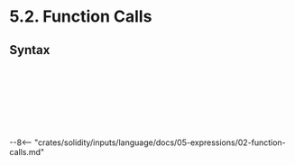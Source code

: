 <!-- This file is generated automatically by infrastructure scripts. Please don't edit by hand. -->

# 5.2. Function Calls

## Syntax

```{ .ebnf #FunctionCallOptions }

```

<pre ebnf-snippet="FunctionCallOptions" style="display: none;"><span class="cm">(* Introduced in 0.6.2 *)</span><br /><a href="#FunctionCallOptions"><span class="k">FunctionCallOptions</span></a><span class="o"> = </span><a href="#NamedArgumentGroups"><span class="k">NamedArgumentGroups</span></a><span class="o"> </span><span class="cm">(* Introduced in 0.6.2 and deprecated in 0.8.0. *)</span><br /><span class="o">                    | </span><a href="#NamedArgumentGroup"><span class="k">NamedArgumentGroup</span></a><span class="o">;</span><span class="o"> </span><span class="cm">(* Introduced in 0.8.0 *)</span></pre>

```{ .ebnf #ArgumentsDeclaration }

```

<pre ebnf-snippet="ArgumentsDeclaration" style="display: none;"><a href="#ArgumentsDeclaration"><span class="k">ArgumentsDeclaration</span></a><span class="o"> = </span><a href="#PositionalArgumentsDeclaration"><span class="k">PositionalArgumentsDeclaration</span></a><br /><span class="o">                     | </span><a href="#NamedArgumentsDeclaration"><span class="k">NamedArgumentsDeclaration</span></a><span class="o">;</span></pre>

```{ .ebnf #PositionalArgumentsDeclaration }

```

<pre ebnf-snippet="PositionalArgumentsDeclaration" style="display: none;"><a href="#PositionalArgumentsDeclaration"><span class="k">PositionalArgumentsDeclaration</span></a><span class="o"> = </span><a href="../../01-file-structure/09-punctuation#OpenParen"><span class="k">OPEN_PAREN</span></a><br /><span class="o">                                 </span><a href="#PositionalArguments"><span class="k">PositionalArguments</span></a><span class="o">?</span><br /><span class="o">                                 </span><a href="../../01-file-structure/09-punctuation#CloseParen"><span class="k">CLOSE_PAREN</span></a><span class="o">;</span></pre>

```{ .ebnf #PositionalArguments }

```

<pre ebnf-snippet="PositionalArguments" style="display: none;"><a href="#PositionalArguments"><span class="k">PositionalArguments</span></a><span class="o"> = </span><a href="../01-base-expressions#Expression"><span class="k">Expression</span></a><span class="o"> </span><span class="o">(</span><a href="../../01-file-structure/09-punctuation#Comma"><span class="k">COMMA</span></a><span class="o"> </span><a href="../01-base-expressions#Expression"><span class="k">Expression</span></a><span class="o">)</span><span class="o">*</span><span class="o">;</span></pre>

```{ .ebnf #NamedArgumentsDeclaration }

```

<pre ebnf-snippet="NamedArgumentsDeclaration" style="display: none;"><a href="#NamedArgumentsDeclaration"><span class="k">NamedArgumentsDeclaration</span></a><span class="o"> = </span><a href="../../01-file-structure/09-punctuation#OpenParen"><span class="k">OPEN_PAREN</span></a><br /><span class="o">                            </span><a href="#NamedArgumentGroup"><span class="k">NamedArgumentGroup</span></a><span class="o">?</span><br /><span class="o">                            </span><a href="../../01-file-structure/09-punctuation#CloseParen"><span class="k">CLOSE_PAREN</span></a><span class="o">;</span></pre>

```{ .ebnf #NamedArgumentGroups }

```

<pre ebnf-snippet="NamedArgumentGroups" style="display: none;"><span class="cm">(* Introduced in 0.6.2 and deprecated in 0.8.0. *)</span><br /><a href="#NamedArgumentGroups"><span class="k">NamedArgumentGroups</span></a><span class="o"> = </span><a href="#NamedArgumentGroup"><span class="k">NamedArgumentGroup</span></a><span class="o">+</span><span class="o">;</span></pre>

```{ .ebnf #NamedArgumentGroup }

```

<pre ebnf-snippet="NamedArgumentGroup" style="display: none;"><a href="#NamedArgumentGroup"><span class="k">NamedArgumentGroup</span></a><span class="o"> = </span><a href="../../01-file-structure/09-punctuation#OpenBrace"><span class="k">OPEN_BRACE</span></a><br /><span class="o">                     </span><a href="#NamedArguments"><span class="k">NamedArguments</span></a><span class="o">?</span><br /><span class="o">                     </span><a href="../../01-file-structure/09-punctuation#CloseBrace"><span class="k">CLOSE_BRACE</span></a><span class="o">;</span></pre>

```{ .ebnf #NamedArguments }

```

<pre ebnf-snippet="NamedArguments" style="display: none;"><a href="#NamedArguments"><span class="k">NamedArguments</span></a><span class="o"> = </span><a href="#NamedArgument"><span class="k">NamedArgument</span></a><span class="o"> </span><span class="o">(</span><a href="../../01-file-structure/09-punctuation#Comma"><span class="k">COMMA</span></a><span class="o"> </span><a href="#NamedArgument"><span class="k">NamedArgument</span></a><span class="o">)</span><span class="o">*</span><span class="o">;</span></pre>

```{ .ebnf #NamedArgument }

```

<pre ebnf-snippet="NamedArgument" style="display: none;"><a href="#NamedArgument"><span class="k">NamedArgument</span></a><span class="o"> = </span><a href="../06-identifiers#Identifier"><span class="k">IDENTIFIER</span></a><br /><span class="o">                </span><a href="../../01-file-structure/09-punctuation#Colon"><span class="k">COLON</span></a><br /><span class="o">                </span><a href="../01-base-expressions#Expression"><span class="k">Expression</span></a><span class="o">;</span></pre>

--8<-- "crates/solidity/inputs/language/docs/05-expressions/02-function-calls.md"
